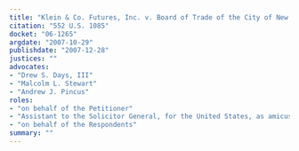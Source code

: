 ```yaml
---
title: "Klein & Co. Futures, Inc. v. Board of Trade of the City of New York"
citation: "552 U.S. 1085"
docket: "06-1265"
argdate: "2007-10-29"
publishdate: "2007-12-28"
justices: ""
advocates:
- "Drew S. Days, III"
- "Malcolm L. Stewart"
- "Andrew J. Pincus"
roles:
- "on behalf of the Petitioner"
- "Assistant to the Solicitor General, for the United States, as amicus curiae, supporting the Petitioner"
- "on behalf of the Respondents"
summary: ""
---
```


